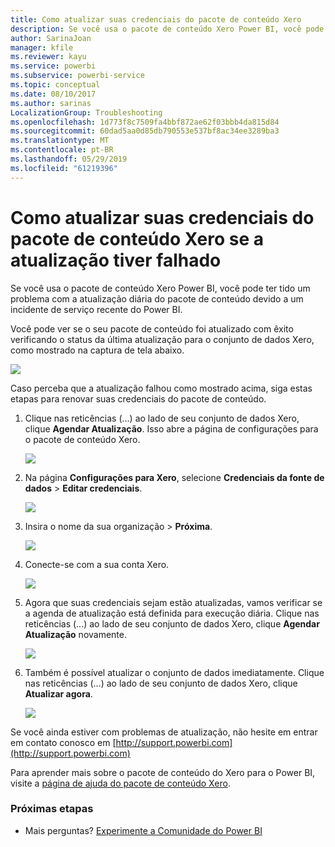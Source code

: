 ```yaml
---
title: Como atualizar suas credenciais do pacote de conteúdo Xero
description: Se você usa o pacote de conteúdo Xero Power BI, você pode ter tido um problema com a atualização diária do pacote de conteúdo devido a um incidente de serviço recente do Power BI.
author: SarinaJoan
manager: kfile
ms.reviewer: kayu
ms.service: powerbi
ms.subservice: powerbi-service
ms.topic: conceptual
ms.date: 08/10/2017
ms.author: sarinas
LocalizationGroup: Troubleshooting
ms.openlocfilehash: 1d773f8c7509fa4bbf872ae62f03bbb4da815d84
ms.sourcegitcommit: 60dad5aa0d85db790553e537bf8ac34ee3289ba3
ms.translationtype: MT
ms.contentlocale: pt-BR
ms.lasthandoff: 05/29/2019
ms.locfileid: "61219396"
---
```

# <a name="how-to-refresh-your-xero-content-pack-credentials-if-refresh-failed"></a>Como atualizar suas credenciais do pacote de conteúdo Xero se a atualização tiver falhado
Se você usa o pacote de conteúdo Xero Power BI, você pode ter tido um problema com a atualização diária do pacote de conteúdo devido a um incidente de serviço recente do Power BI.

Você pode ver se o seu pacote de conteúdo foi atualizado com êxito verificando o status da última atualização para o conjunto de dados Xero, como mostrado na captura de tela abaixo.

![](media/service-refresh-xero-credentials/powerbi-xero-refresh-failed.png)

Caso perceba que a atualização falhou como mostrado acima, siga estas etapas para renovar suas credenciais do pacote de conteúdo.

1. Clique nas reticências (...) ao lado de seu conjunto de dados Xero, clique **Agendar Atualização**. Isso abre a página de configurações para o pacote de conteúdo Xero.
   
    ![](media/service-refresh-xero-credentials/powerbi-xero-schedule-refresh.png)
2. Na página **Configurações para Xero**, selecione **Credenciais da fonte de dados** > **Editar credenciais**.
   
    ![](media/service-refresh-xero-credentials/powerbi-xero-settings-page.png)
3. Insira o nome da sua organização > **Próxima**.
   
    ![](media/service-refresh-xero-credentials/powerbi-xero-configure.png)
4. Conecte-se com a sua conta Xero.
   
    ![](media/service-refresh-xero-credentials/powerbi-xero-welcome.png)
5. Agora que suas credenciais sejam estão atualizadas, vamos verificar se a agenda de atualização está definida para execução diária. Clique nas reticências (...) ao lado de seu conjunto de dados Xero, clique **Agendar Atualização** novamente.
   
    ![](media/service-refresh-xero-credentials/powerbi-xero-refresh-schedule.png)
6. Também é possível atualizar o conjunto de dados imediatamente. Clique nas reticências (...) ao lado de seu conjunto de dados Xero, clique **Atualizar agora**.
   
    ![](media/service-refresh-xero-credentials/powerbi-xero-refresh-now.png)

Se você ainda estiver com problemas de atualização, não hesite em entrar em contato conosco em [http://support.powerbi.com](http://support.powerbi.com) 

Para aprender mais sobre o pacote de conteúdo do Xero para o Power BI, visite a [página de ajuda do pacote de conteúdo Xero](service-connect-to-xero.md).

### <a name="next-steps"></a>Próximas etapas
* Mais perguntas? [Experimente a Comunidade do Power BI](http://community.powerbi.com/)

